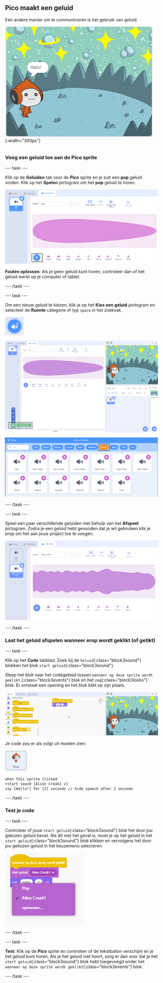 ## Pico maakt een geluid

<div style="display: flex; flex-wrap: wrap">
<div style="flex-basis: 200px; flex-grow: 1; margin-right: 15px;">
Een andere manier om te communiceren is het gebruik van geluid.
</div>
<div>

![De Pico sprite zegt: "Hallo!"](images/pico-step2.png){:width="300px"}

</div>
</div>

### Voeg een geluid toe aan de Pico sprite

--- task ---

Klik op de **Geluiden** tab voor de **Pico** sprite en je zult een **pop** geluid vinden. Klik op het **Spelen** pictogram om het **pop** geluid te horen.

![Het popgeluid afspelen op het tabblad Geluiden.](images/pico-sound-play.png)

**Fouten oplossen**: Als je geen geluid kunt horen, controleer dan of het geluid werkt op je computer of tablet.

--- /task ---

--- task ---

Om een nieuw geluid te kiezen, klik je op het **Kies een geluid** pictogram en selecteer de **Ruimte** categorie of typ `space` in het zoekvak.

![Het pictogram 'Kies een geluid'.](images/sound-button.png)

![De Scratch-editor met 'Kies een geluid' gemarkeerd.](images/pico-choose-sound.png)

![De categorie 'Ruimte' in de geluidsbibliotheek.](images/pico-space-category.png)

--- /task ---

--- task ---

Speel een paar verschillende geluiden met behulp van het **Afspeel** pictogram. Zodra je een geluid hebt gevonden dat je wil gebruiken klik je erop om het aan jouw project toe te voegen.

![Een voorbeeldgeluid (het Alien Creak1-geluid) dat wordt weergegeven onder het popgeluid op het tabblad Geluiden.](images/pico-inserted-sound.png)

--- /task ---

### Laat het geluid afspelen wanneer erop wordt geklikt (of getikt)

--- task ---

Klik op het **Code** tabblad. Zoek bij de `Geluid`{:class="block3sound"} blokken het blok `start geluid`{:class="block3sound"}.

Sleep het blok naar het codegebied tussen `wanneer op deze sprite wordt geklikt` {:class="block3events"} blok en het `zeg`{:class="block3looks"} blok. Er ontstaat een opening en het blok klikt op zijn plaats.

![Het 'startgeluid'-blok dat tussen de twee blokken wordt toegevoegd.](images/pico-insert-block.gif)

Je code zou er als volgt uit moeten zien:

![De Pico sprite.](images/pico-sprite.png)

```blocks3
when this sprite clicked
+start sound [Alien Creak1 v] 
say [Hello!] for [2] seconds // hide speech after 2 seconds
```

--- /task ---

### Test je code

--- task ---

Controleer of jouw `start geluid`{:class="block3sound"} blok het door jou gekozen geluid bevat. Als dit niet het geval is, moet je op het geluid in het `start geluid`{:class="block3sound"} blok klikken en vervolgens het door jou gekozen geluid in het keuzemenu selecteren.

![Klikken op het Alien Creak1-geluid in het keuzemenu binnen het blok 'start geluid'.](images/pico-sound-menu.png)

--- /task ---

--- task ---

**Test:** Klik op de **Pico** sprite en controleer of de tekstballon verschijnt en je het geluid kunt horen. Als je het geluid niet hoort, zorg er dan voor dat je het `start geluid`{:class="block3sound"} blok hebt toegevoegd onder het `wanneer op deze sprite wordt geklikt`{:class="block3events"} blok.

--- /task ---

